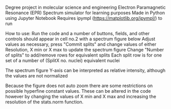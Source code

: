 Degree project in molecular science and engineering
Electron Paramagnetic Resonance (EPR) Spectrum simulator for learning purposes
Made in Python using Jupyter Notebook
Requires ipympl (https://matplotlib.org/ipympl/) to run

How to use:
Run the code and a number of buttons, fields, and other controls should appear in cell no.2 with a spectrum figure below
Adjust values as necessary, press "Commit splits" and change values of either Resolution, X min or X max to update the spectrum figure
Change "Number of splits" to add/remove rows for equivalent splits
Each split row is for one set of a number of (SplitX no. nuclei) equivalent nuclei

The spectrum figure Y-axis can be interpreted as relative intensity, although the values are not normalized

Because the figure does not auto zoom there are some restrictions on possible hyperfine constant values. These can be altered in the code however by changing the values of X min and X max and increasing the resolution of the stats.norm function.
